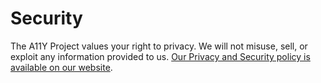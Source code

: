 # Security

The A11Y Project values your right to privacy. We will not misuse, sell, or exploit any information provided to us. [Our Privacy and Security policy is available on our website](https://www.a11yproject.com/privacy-and-security/).
